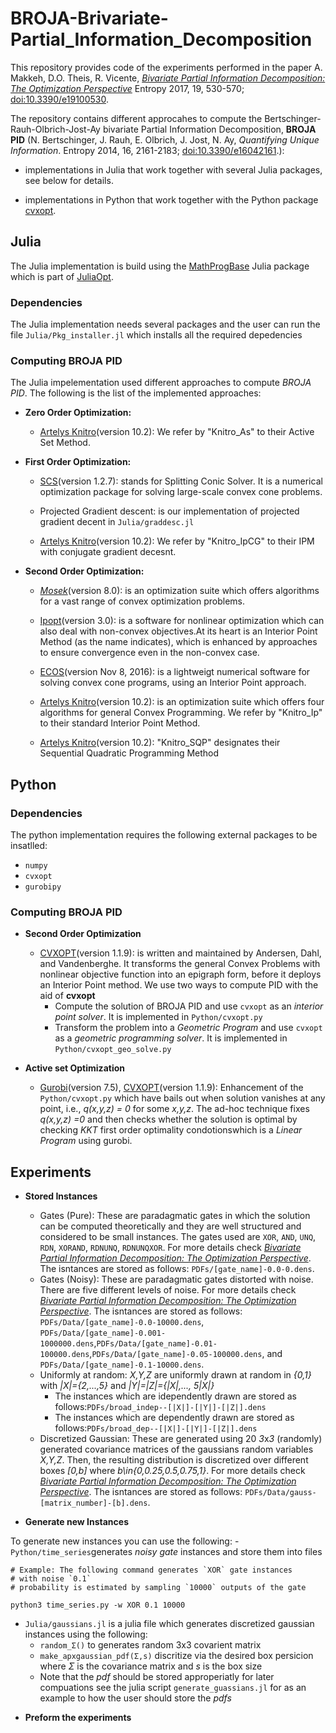 # BROJA-Brivariate-Partial_Information_Decomposition
This repository provides code of the experiments performed in the paper A. Makkeh, D.O. Theis, R. Vicente, [*Bivariate Partial Information Decomposition: The Optimization Perspective*](http://www.mdpi.com/1099-4300/19/10/530) Entropy 2017, 19, 530-570; [doi:10.3390/e19100530](dx.doi.org/10.3390/e19100530).

The repository contains different approcahes to compute the Bertschinger-Rauh-Olbrich-Jost-Ay bivariate Partial Information Decomposition, **BROJA PID** (N. Bertschinger, J. Rauh, E. Olbrich, J. Jost, N. Ay, *Quantifying Unique Information*. Entropy 2014, 16, 2161-2183; [doi:10.3390/e16042161](dx.doi.org/10.3390/e16042161).):

* implementations in Julia that work together with several Julia packages, see below for details.

* implementations in Python that work together with the Python package [cvxopt](https://github.com/cvxopt/cvxopt).

## Julia
The Julia implementation is build using the [MathProgBase](https://github.com/JuliaOpt/MathProgBase.jl) Julia package which is part of [JuliaOpt](https://github.com/JuliaOpt/MathProgBase.jl). 

### Dependencies 
The Julia implementation needs several packages and the user can run the file `Julia/Pkg_installer.jl` which installs all the required depedencies

### Computing BROJA PID
 The Julia impelementation used different approaches to compute *BROJA PID*.  The following is the list of the implemented approaches:

* **Zero Order Optimization:**
  
  - [Artelys Knitro](https://github.com/JuliaOpt/KNITRO.jl)(version 10.2): We refer by "Knitro_As" to their Active Set Method.

* **First Order Optimization:** 
  
  - [SCS](https://github.com/JuliaOpt/SCS.jl)(version 1.2.7): stands for Splitting Conic Solver. It is a numerical optimization package for solving large-scale convex cone problems.
  
  - Projected Gradient descent: is our implementation of projected gradient decent in `Julia/graddesc.jl`  
  
  - [Artelys Knitro](https://github.com/JuliaOpt/KNITRO.jl)(version 10.2): We refer by "Knitro_IpCG" to their IPM with conjugate gradient decesnt.

* **Second Order Optimization:** 
  - [*Mosek*](https://github.com/JuliaOpt/Mosek.jl)(version 8.0): is an optimization suite which offers algorithms for a vast range of convex optimization problems.
  
  - [Ipopt](https://github.com/JuliaOpt/Ipopt.jl)(version 3.0): is a software for nonlinear optimization which can also deal with non-convex objectives.At its heart is an Interior Point Method (as the name indicates), which is enhanced by approaches to ensure convergence even in the non-convex case.
  
  - [ECOS](https://github.com/JuliaOpt/ECOS.jl)(version Nov 8, 2016): is a lightweigt numerical software for solving convex cone programs, using an Interior Point approach.
  
  - [Artelys Knitro](https://github.com/JuliaOpt/KNITRO.jl)(version 10.2): is an optimization suite which offers four algorithms for general Convex Programming. We refer by "Knitro_Ip" to their standard Interior Point Method.  
  
  - [Artelys Knitro](https://github.com/JuliaOpt/KNITRO.jl)(version 10.2): "Knitro_SQP" designates their Sequential Quadratic Programming Method  

## Python 

### Dependencies 
The python implementation requires the following external packages to be insatlled:
* `numpy`
* `cvxopt`
* `gurobipy`

### Computing BROJA PID

* **Second Order Optimization**
  - [CVXOPT](https://github.com/cvxopt/cvxopt)(version 1.1.9): is written and maintained by Andersen, Dahl, and Vandenberghe. It transforms the general Convex Problems with nonlinear objective function into an epigraph form, before it deploys an Interior Point method. We use two ways to compute PID with the aid of **cvxopt**
    - Compute the solution of BROJA PID and use `cvxopt` as an *interior point solver*. It is implemented in `Python/cvxopt.py`
    - Transform the problem into a *Geometric Program* and use `cvxopt` as a *geometric programming solver*. It is implemented in `Python/cvxopt_geo_solve.py`
  
 * **Active set Optimization**

   - [Gurobi](https://www.gurobi.com/documentation/7.5/quickstart_windows/py_python_interface)(version 7.5), [CVXOPT](https://github.com/cvxopt/cvxopt)(version 1.1.9): Enhancement of the `Python/cvxopt.py` which have bails out when solution vanishes at any point, i.e., *q(x,y,z) = 0* for some *x,y,z*. The ad-hoc technique fixes *q(x,y,z) =0* and then checks whether the solution is optimal by checking *KKT* first order optimality condotionswhich is a *Linear Program* using gurobi.
  

## Experiments

* **Stored Instances**

  - Gates (Pure): These are paradagmatic gates in which the solution can be computed theoretically and they are well structured and considered to be small instances. The gates used are `XOR`, `AND`, `UNQ`, `RDN`, `XORAND`, `RDNUNQ`, `RDNUNQXOR`. For more details check [*Bivariate Partial Information Decomposition: The Optimization Perspective*](http://www.mdpi.com/1099-4300/19/10/530). The isntances are stored as follows: `PDFs/[gate_name]-0.0-0.dens`.
  - Gates (Noisy): These are paradagmatic gates distorted with noise. There are five different levels of noise. For more details check [*Bivariate Partial Information Decomposition: The Optimization Perspective*](http://www.mdpi.com/1099-4300/19/10/530). The isntances are stored as follows: `PDFs/Data/[gate_name]-0.0-10000.dens`, `PDFs/Data/[gate_name]-0.001-1000000.dens`,`PDFs/Data/[gate_name]-0.01-100000.dens`,`PDFs/Data/[gate_name]-0.05-100000.dens`, and `PDFs/Data/[gate_name]-0.1-10000.dens`. 
  - Uniformly at random: *X,Y,Z* are uniformly drawn at random in *{0,1}* with *|X|={2,...,5}* and *|Y|=|Z|={|X|,..., 5|X|}* 
    - The instances which are idependently drawn are stored as follows:`PDFs/broad_indep--[|X|]-[|Y|]-[|Z|].dens`
    - The instances which are dependently drawn are stored as follows:`PDFs/broad_dep--[|X|]-[|Y|]-[|Z|].dens`
  - Discretized Gaussian: These are generated using 20 *3*x*3* (randomly) generated covariance matrices of the gaussians random variables *X,Y,Z*. Then, the resulting distribution is discretized over different boxes *[0,b]* where *b\in{0,0.25,0.5,0.75,1}*.  For more details check [*Bivariate Partial Information Decomposition: The Optimization Perspective*](http://www.mdpi.com/1099-4300/19/10/530). The isntances are stored as follows: `PDFs/Data/gauss-[matrix_number]-[b].dens`.
 
 * **Generate new Instances**
 
 To generate new instances you can use the following:
   -`Python/time_series`generates *noisy gate* instances  and store them into files
   ``` 
   # Example: The following command generates `XOR` gate instances 
   # with noise `0.1` 
   # probability is estimated by sampling `10000` outputs of the gate 
   
   python3 time_series.py -w XOR 0.1 10000
   ```
   - `Julia/gaussians.jl` is a julia file which generates discretized gaussian instances using the following: 
       - `random_Σ()` to generates random 3x3 covarient matrix 
       - `make_apxgaussian_pdf(Σ,s)` discritize via the desired box persicion where *Σ* is the covariance matrix and *s* is the box size 
       - Note that the *pdf* should be stored approperiatly for later compuations see the julia script `generate_guassians.jl` for as an example to how the user should store the *pdfs*
 
 
   * **Preform the experiments**
   
